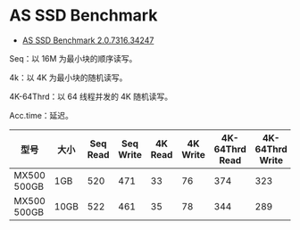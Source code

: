 # AS SSD Benchmark

- [AS SSD Benchmark 2.0.7316.34247](https://www.alex-is.de/PHP/fusion/downloads.php?download_id=9)

Seq：以 16M 为最小块的顺序读写。

4k：以 4K 为最小块的随机读写。

4K-64Thrd：以 64 线程并发的 4K 随机读写。

Acc.time：延迟。

| 型号        | 大小 | Seq Read | Seq Write | 4K Read | 4K Write | 4K-64Thrd Read | 4K-64Thrd Write | Acc.time Read | Acc.time Write                       | Score Read | Score Write | Score |
| ----------- | ---- | -------- | --------- | ------- | -------- | -------------- | --------------- | ------------- | ------------------------------------ | ---------- | ----------- | ----- |
| MX500 500GB | 1GB  | 520      | 471       | 33      | 76       | 374            | 323             | 0.124         | 0.045                                | 460        | 447         | 1152  |
| MX500 500GB | 10GB | 522      | 461       | 35      | 78       | 344            | 289             | 0.118         | <span style="color:red">0.486</span> | 432        | 414         | 1077  |

